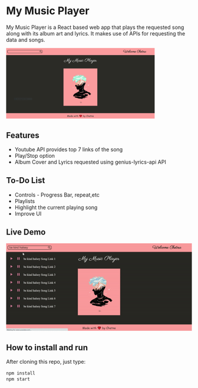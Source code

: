 # My Music Player

My Music Player is a React based web app that plays the requested song along with its album art and lyrics. It makes use of APIs for requesting the data and songs.

<img src="https://github.com/Chetna03/Music-Player/blob/main/src/app.PNG" width="80%" height="80%">

## Features

* Youtube API provides top 7 links of the song
* Play/Stop option
* Album Cover and Lyrics requested using genius-lyrics-api API

## To-Do List

* Controls - Progress Bar, repeat,etc
* Playlists
* Highlight the current playing song
* Improve UI

## Live Demo

<!--![](https://github.com/Chetna03/Music-Player/blob/main/src/musicvideo.wmv)-->
<!--[![Little red riding hood](https://github.com/Chetna03/Music-Player/blob/main/src/app.PNG)](https://github.com/Chetna03/Music-Player/blob/main/src/musicvideo.wmv "Little red riding hood - Click to Watch!")-->

![](https://github.com/Chetna03/Music-Player/blob/main/src/ezgif.com-gif-maker.gif)

## How to install and run

After cloning this repo, just type:

```
npm install
npm start
```


